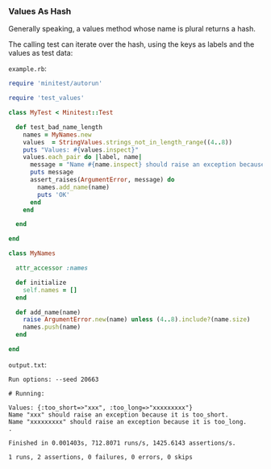 ### Values As Hash

Generally speaking, a values method whose name is plural returns a hash.

The calling test can iterate over the hash, using the keys as labels and the values as test data:

```example.rb```:
```ruby
require 'minitest/autorun'

require 'test_values'

class MyTest < Minitest::Test

  def test_bad_name_length
    names = MyNames.new
    values  = StringValues.strings_not_in_length_range((4..8))
    puts "Values: #{values.inspect}"
    values.each_pair do |label, name|
      message = "Name #{name.inspect} should raise an exception because it is #{label}."
      puts message
      assert_raises(ArgumentError, message) do
        names.add_name(name)
        puts 'OK'
      end
    end

  end

end

class MyNames

  attr_accessor :names

  def initialize
    self.names = []
  end

  def add_name(name)
    raise ArgumentError.new(name) unless (4..8).include?(name.size)
    names.push(name)
  end

end
```

```output.txt```:
```
Run options: --seed 20663

# Running:

Values: {:too_short=>"xxx", :too_long=>"xxxxxxxxx"}
Name "xxx" should raise an exception because it is too_short.
Name "xxxxxxxxx" should raise an exception because it is too_long.
.

Finished in 0.001403s, 712.8071 runs/s, 1425.6143 assertions/s.

1 runs, 2 assertions, 0 failures, 0 errors, 0 skips
```
